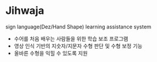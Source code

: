 # Jihwaja
sign language(Dez/Hand Shape) learning assistance system
 - 수어를 처음 배우는 사람들을 위한 학습 보조 프로그램
 - 영상 인식 기반의 지숫자/지문자 수형 판단 및 수형 보정 기능
 - 올바른 수형을 익힐 수 있도록 지원
